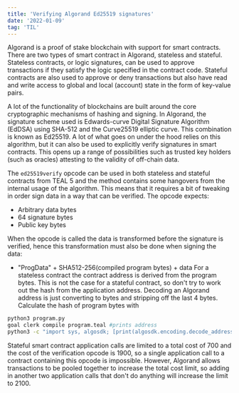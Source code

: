```yaml
---
title: 'Verifying Algorand Ed25519 signatures'
date: '2022-01-09'
tag: 'TIL'
---
```


Algorand is a proof of stake blockchain with support for smart contracts. There are two types of smart contract in Algorand, stateless and stateful. Stateless contracts, or logic signatures, can be used to approve transactions if they satisfy the logic specified in the contract code. Stateful contracts are also used to approve or deny transactions but also have read and write access to global and local (account) state in the form of key-value pairs.

A lot of the functionality of blockchains are built around the core cryptographic mechanisms of hashing and signing. In Algorand, the signature scheme used is Edwards-curve Digital Signature Algorithm (EdDSA) using SHA-512 and the Curve25519 elliptic curve. This combination is known as Ed25519. A lot of what goes on under the hood relies on this algorithm, but it can also be used to explicitly verify signatures in smart contracts. This opens up a range of possibilities such as trusted key holders (such as oracles) attesting to the validity of off-chain data.

The `ed25519verify` opcode can be used in both stateless and stateful contracts from TEAL 5 and the method contains some hangovers from the internal usage of the algorithm. This means that it requires a bit of tweaking in order sign data in a way that can be verified. The opcode expects:
  * Arbitrary data bytes
  * 64 signature bytes
  * Public key bytes

When the opcode is called the data is transformed before the signature is verified, hence this transformation must also be done when signing the data:
  * "ProgData" + SHA512-256(compiled program bytes) + data
For a stateless contract the contract address is derived from the program bytes. This is not the case for a stateful contract, so don't try to work out the hash from the application address. Decoding an Algorand address is just converting to bytes and stripping off the last 4 bytes. Calculate the hash of program bytes with

```bash
python3 program.py
goal clerk compile program.teal #prints address
python3 -c "import sys, algosdk; [print(algosdk.encoding.decode_address(line.strip()).hex()) for line in sys.stdin if line.strip()]" <<< address
```

Stateful smart contract application calls are limited to a total cost of 700 and the cost of the verification opcode is 1900, so a single application call to a contract containing this opcode is impossible. However, Algorand allows transactions to be pooled together to increase the total cost limit, so adding in another two application calls that don't do anything will increase the limit to 2100.
